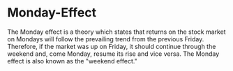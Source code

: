 # Monday-Effect

The Monday effect is a theory which states that returns on the stock market on Mondays will follow the prevailing trend from the previous Friday. Therefore, if the market was up on Friday, it should continue through the weekend and, come Monday, resume its rise and vice versa. The Monday effect is also known as the "weekend effect."


